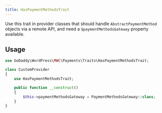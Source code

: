 ```yaml
---
title: HasPaymentMethodsTrait
---
```


Use this trait in provider classes that should handle `AbstractPaymentMethod` objects via a remote API, and need a `$paymentMethodsGateway` property available.

## Usage
```php
use GoDaddy\WordPress\MWC\Payments\Traits\HasPaymentMethodsTrait;

class CustomProvider
{
    use HasPaymentMethodsTrait;

    public function __construct()
    {
        $this->paymentMethodsGateway = PaymentMethodsGateway::class;
    }
}
```